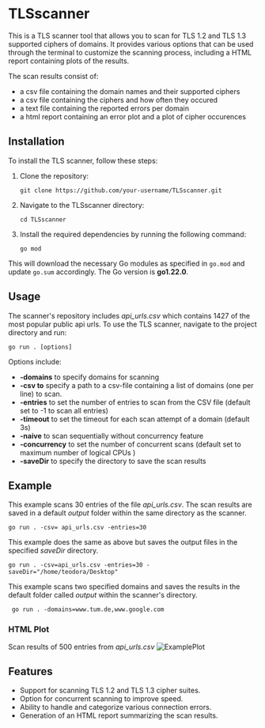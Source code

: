 # TLSscanner
This is a TLS scanner tool that allows you to scan for TLS 1.2 and TLS 1.3 supported ciphers of domains. It provides various options that can be used through the terminal to customize the scanning process, including a HTML report containing plots of the results.

The scan results consist of:
- a csv file containing the domain names and their supported ciphers
- a csv file containing the ciphers and how often they occured
- a text file containing the reported errors per domain
- a html report containing an error plot and a plot of cipher occurences

## Installation
To install the TLS scanner, follow these steps:

1. Clone the repository:
    ```shell
    git clone https://github.com/your-username/TLSscanner.git
    ```

2.  Navigate to the TLSscanner directory:
    ```shell
    cd TLSscanner
    ```


3. Install the required dependencies by running the following command:
    ```shell
    go mod 
    ```
This will download the necessary Go modules as specified in `go.mod` and update `go.sum` accordingly. The Go version is **go1.22.0**.

## Usage
The scanner's repository includes *api_urls.csv* which contains 1427 of the most popular public api urls. 
To use the TLS scanner, navigate to the project directory and run:

```shell
go run . [options]
```
Options include:
- **-domains** to specify domains for scanning
- **-csv to** specify a path to a csv-file containing a list of domains (one per line) to scan.
- **-entries** to set the number of entries to scan from the CSV file (default set to -1 to scan all entries)
- **-timeout** to set the timeout for each scan attempt of a domain (default 3s)
- **-naive** to scan sequentially without concurrency feature
- **-concurrency** to set the number of concurrent scans (default set to maximum number of logical CPUs )
- **-saveDir** to specify the directory to save the scan results
 

## Example
This example scans 30 entries of the file *api_urls.csv*. The scan results are saved in a default *output* folder within the same directory as the scanner.

```shell
go run . -csv= api_urls.csv -entries=30 
```

This example does the same as above but saves the output files in the specified *saveDir* directory.

``` shell
go run . -csv=api_urls.csv -entries=30 -saveDir="/home/teodora/Desktop"
```

This example scans two specified domains and saves the results in the default folder called *output* within the scanner's directory.
``` shell
 go run . -domains=www.tum.de,www.google.com
```

### HTML Plot
Scan results of 500 entries from *api_urls.csv*
![ExamplePlot](https://github.com/TeoLj/TLSscanner_FP/assets/16741630/5797aadb-c4d0-4d8c-8613-fecef2c53482)


## Features 
- Support for scanning TLS 1.2 and TLS 1.3 cipher suites.
- Option for concurrent scanning to improve speed.
- Ability to handle and categorize various connection errors.
- Generation of an HTML report summarizing the scan results.
